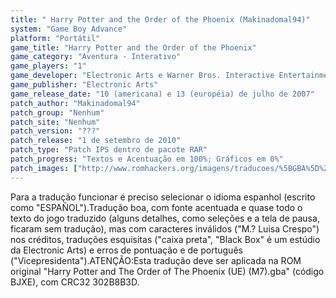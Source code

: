 ```yaml
---
title: " Harry Potter and the Order of the Phoenix (Makinadomal94)"
system: "Game Boy Advance"
platform: "Portátil"
game_title: "Harry Potter and the Order of the Phoenix"
game_category: "Aventura - Interativo"
game_players: "1"
game_developer: "Electronic Arts e Warner Bros. Interactive Entertainment"
game_publisher: "Electronic Arts"
game_release_date: "10 (americana) e 13 (européia) de julho de 2007"
patch_author: "Makinadomal94"
patch_group: "Nenhum"
patch_site: "Nenhum"
patch_version: "???"
patch_release: "1 de setembro de 2010"
patch_type: "Patch IPS dentro de pacote RAR"
patch_progress: "Textos e Acentuação em 100%; Gráficos em 0%"
patch_images: ["http://www.romhackers.org/imagens/traducoes/%5BGBA%5D%20Harry%20Potter%20and%20the%20Order%20of%20the%20Phoenix%20-%20Makinadomal94%20-%201.png","http://www.romhackers.org/imagens/traducoes/%5BGBA%5D%20Harry%20Potter%20and%20the%20Order%20of%20the%20Phoenix%20-%20Makinadomal94%20-%202.png","http://www.romhackers.org/imagens/traducoes/%5BGBA%5D%20Harry%20Potter%20and%20the%20Order%20of%20the%20Phoenix%20-%20Makinadomal94%20-%203.png"]
---
```

Para a tradução funcionar é preciso selecionar o idioma espanhol (escrito como "ESPAÑOL").Tradução boa, com fonte acentuada e quase todo o texto do jogo traduzido (alguns detalhes, como seleções e a tela de pausa, ficaram sem tradução), mas com caracteres inválidos ("M.? Luisa Crespo") nos créditos, traduções esquisitas ("caixa preta", "Black Box" é um estúdio da Electronic Arts) e erros de pontuação e de português ("Vicepresidenta").ATENÇÃO:Esta tradução deve ser aplicada na ROM original "Harry Potter and The Order of The Phoenix (UE) (M7).gba" (código BJXE), com CRC32 302B8B3D.